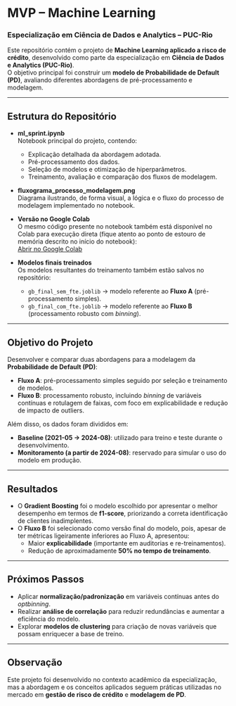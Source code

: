 # MVP – Machine Learning  
### Especialização em Ciência de Dados e Analytics – PUC-Rio

Este repositório contém o projeto de **Machine Learning aplicado a risco de crédito**, desenvolvido como parte da especialização em **Ciência de Dados e Analytics (PUC-Rio)**.  
O objetivo principal foi construir um **modelo de Probabilidade de Default (PD)**, avaliando diferentes abordagens de pré-processamento e modelagem.

---

## Estrutura do Repositório

- **ml_sprint.ipynb**  
  Notebook principal do projeto, contendo:
  - Explicação detalhada da abordagem adotada.  
  - Pré-processamento dos dados.  
  - Seleção de modelos e otimização de hiperparâmetros.  
  - Treinamento, avaliação e comparação dos fluxos de modelagem.  

- **fluxograma_processo_modelagem.png**  
  Diagrama ilustrando, de forma visual, a lógica e o fluxo do processo de modelagem implementado no notebook.  

- **Versão no Google Colab**  
  O mesmo código presente no notebook também está disponível no Colab para execução direta (fique atento ao ponto de estouro de memória descrito no início do notebook):  
  [Abrir no Google Colab](https://colab.research.google.com/drive/1SeKBVCDJHBv8B5faD0FGRbrTSgcTdptd#scrollTo=rSb-YEQV0CVR)

- **Modelos finais treinados**  
  Os modelos resultantes do treinamento também estão salvos no repositório:  
  - `gb_final_sem_fte.joblib` → modelo referente ao **Fluxo A** (pré-processamento simples).  
  - `gb_final_com_fte.joblib` → modelo referente ao **Fluxo B** (processamento robusto com *binning*).  

---

## Objetivo do Projeto

Desenvolver e comparar duas abordagens para a modelagem da **Probabilidade de Default (PD)**:  
- **Fluxo A**: pré-processamento simples seguido por seleção e treinamento de modelos.  
- **Fluxo B**: processamento robusto, incluindo *binning* de variáveis contínuas e rotulagem de faixas, com foco em explicabilidade e redução de impacto de outliers.  

Além disso, os dados foram divididos em:
- **Baseline (2021-05 → 2024-08)**: utilizado para treino e teste durante o desenvolvimento.  
- **Monitoramento (a partir de 2024-08)**: reservado para simular o uso do modelo em produção.  

---

## Resultados

- O **Gradient Boosting** foi o modelo escolhido por apresentar o melhor desempenho em termos de **f1-score**, priorizando a correta identificação de clientes inadimplentes.  
- O **Fluxo B** foi selecionado como versão final do modelo, pois, apesar de ter métricas ligeiramente inferiores ao Fluxo A, apresentou:  
  - Maior **explicabilidade** (importante em auditorias e re-treinamentos).  
  - Redução de aproximadamente **50% no tempo de treinamento**.  

---

## Próximos Passos

- Aplicar **normalização/padronização** em variáveis contínuas antes do *optbinning*.  
- Realizar **análise de correlação** para reduzir redundâncias e aumentar a eficiência do modelo.  
- Explorar **modelos de clustering** para criação de novas variáveis que possam enriquecer a base de treino.  

---

## Observação

Este projeto foi desenvolvido no contexto acadêmico da especialização, mas a abordagem e os conceitos aplicados seguem práticas utilizadas no mercado em **gestão de risco de crédito** e **modelagem de PD**.  
